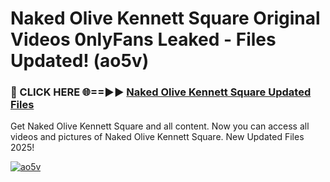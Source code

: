 # Naked Olive Kennett Square Original Videos 0nlyFans Leaked - Files Updated! (ao5v)

<h3>🔴 CLICK HERE 🌐==►► <a href="https://tinyurl.com/yckcrads" rel="nofollow">Naked Olive Kennett Square Updated Files</a></h3>

Get Naked Olive Kennett Square and all content. Now you can access all videos and pictures of Naked Olive Kennett Square. New Updated Files 2025!

[![ao5v](https://i.imgur.com/hpKpOFt.gif)](https://tinyurl.com/yckcrads)
